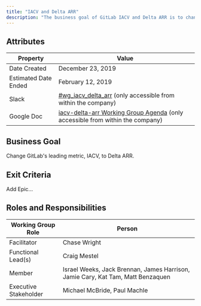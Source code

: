 ```yaml
---
title: "IACV and Delta ARR"
description: "The business goal of GitLab IACV and Delta ARR is to change GitLab's leading metric, IACV, to Delta ARR. View more information here!"
---
```


## Attributes

| Property     | Value |
|--------------|-------|
| Date Created | December 23, 2019 |
| Estimated Date Ended   | February 12, 2019 |
| Slack        | [#wg_iacv_delta_arr](https://slack.com/share/IS0AQJPBJ/73gJVemqN75KgjyND7TkFYSX/enQtODg0MzY0NjM1MzkyLWY0ZWQ2ZTcxMDdlMjZkZWYzNzNlNGIwODJlZjk3NTJkYTdhZGNiZGY1MjA1ZjEyODgxNzlmOTA4MGVjZTkyMjU) (only accessible from within the company) |
| Google Doc   | [iacv-delta-arr Working Group Agenda](https://docs.google.com/document/d/14HzbogBmLXMSiTC6XAC7HgtMhXH80N0rAdauqyrkSGU/edit#) (only accessible from within the company) |

## Business Goal

Change GitLab's leading metric, IACV, to Delta ARR.

## Exit Criteria

Add Epic...

## Roles and Responsibilities

| Working Group Role    | Person                |
|-----------------------|-----------------------|
| Facilitator           | Chase Wright          |
| Functional Lead(s)    | Craig Mestel          |
| Member                | Israel Weeks, Jack Brennan, James Harrison, Jamie Cary, Kat Tam, Matt Benzaquen |
| Executive Stakeholder | Michael McBride, Paul Machle |
